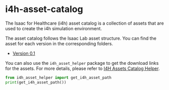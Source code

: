 # i4h-asset-catalog


The Isaac for Healthcare (i4h) asset catalog is a collection of assets that are used to create the i4h simulation environment. 

The asset catalog follows the Isaac Lab asset structure. You can find the asset for each version in the corresponding folders.

- [Version 0.1](./docs/catalog_v0.1.md)

You can also use the `i4h_asset_helper` package to get the download links for the assets.
For more details, please refer to [I4H Assets Catalog Helper](./docs/catalog_helper.md).

```python
from i4h_asset_helper import get_i4h_asset_path
print(get_i4h_asset_path())
```
